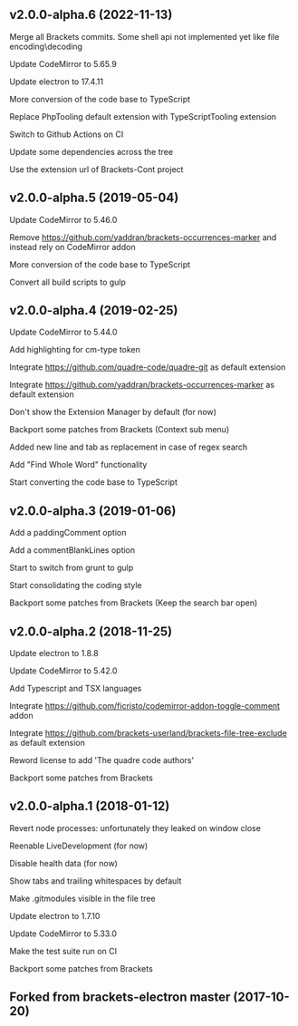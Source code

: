 ## v2.0.0-alpha.6 (2022-11-13)

Merge all Brackets commits. Some shell api not implemented yet like file encoding\decoding

Update CodeMirror to 5.65.9

Update electron to 17.4.11

More conversion of the code base to TypeScript

Replace PhpTooling default extension with TypeScriptTooling extension

Switch to Github Actions on CI

Update some dependencies across the tree

Use the extension url of Brackets-Cont project


## v2.0.0-alpha.5 (2019-05-04)

Update CodeMirror to 5.46.0

Remove https://github.com/yaddran/brackets-occurrences-marker and instead rely on CodeMirror addon

More conversion of the code base to TypeScript

Convert all build scripts to gulp


## v2.0.0-alpha.4 (2019-02-25)

Update CodeMirror to 5.44.0

Add highlighting for cm-type token

Integrate https://github.com/quadre-code/quadre-git as default extension

Integrate https://github.com/yaddran/brackets-occurrences-marker as default extension

Don't show the Extension Manager by default (for now)

Backport some patches from Brackets (Context sub menu)

Added new line and tab as replacement in case of regex search

Add "Find Whole Word" functionality

Start converting the code base to TypeScript


## v2.0.0-alpha.3 (2019-01-06)

Add a paddingComment option

Add a commentBlankLines option

Start to switch from grunt to gulp

Start consolidating the coding style

Backport some patches from Brackets (Keep the search bar open)


## v2.0.0-alpha.2 (2018-11-25)

Update electron to 1.8.8

Update CodeMirror to 5.42.0

Add Typescript and TSX languages

Integrate https://github.com/ficristo/codemirror-addon-toggle-comment addon

Integrate https://github.com/brackets-userland/brackets-file-tree-exclude as default extension

Reword license to add 'The quadre code authors'

Backport some patches from Brackets


## v2.0.0-alpha.1 (2018-01-12)

Revert node processes: unfortunately they leaked on window close

Reenable LiveDevelopment (for now)

Disable health data (for now)

Show tabs and trailing whitespaces by default

Make .gitmodules visible in the file tree

Update electron to 1.7.10

Update CodeMirror to 5.33.0

Make the test suite run on CI

Backport some patches from Brackets


## Forked from brackets-electron master (2017-10-20)
